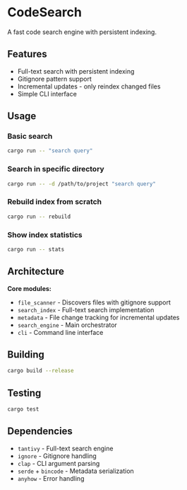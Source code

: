# CodeSearch

A fast code search engine with persistent indexing.

## Features

- Full-text search with persistent indexing
- Gitignore pattern support
- Incremental updates - only reindex changed files
- Simple CLI interface

## Usage

### Basic search
```bash
cargo run -- "search query"
```

### Search in specific directory
```bash
cargo run -- -d /path/to/project "search query"
```

### Rebuild index from scratch
```bash
cargo run -- rebuild
```

### Show index statistics
```bash
cargo run -- stats
```

## Architecture

**Core modules:**
- `file_scanner` - Discovers files with gitignore support
- `search_index` - Full-text search implementation
- `metadata` - File change tracking for incremental updates  
- `search_engine` - Main orchestrator
- `cli` - Command line interface

## Building

```bash
cargo build --release
```

## Testing

```bash
cargo test
```

## Dependencies

- `tantivy` - Full-text search engine
- `ignore` - Gitignore handling
- `clap` - CLI argument parsing
- `serde` + `bincode` - Metadata serialization
- `anyhow` - Error handling